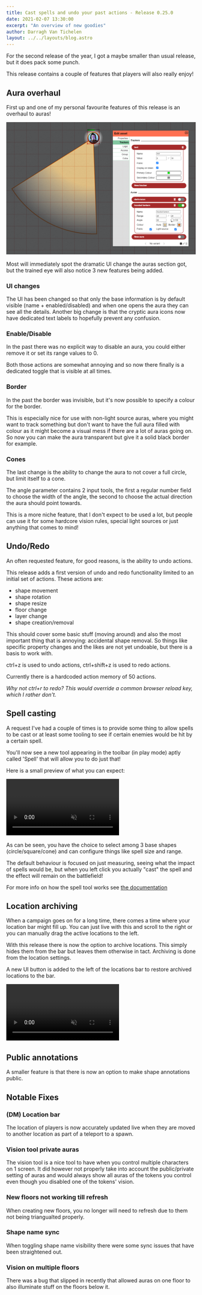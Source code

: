 ```yaml
---
title: Cast spells and undo your past actions - Release 0.25.0
date: 2021-02-07 13:30:00
excerpt: "An overview of new goodies"
author: Darragh Van Tichelen
layout: ../../layouts/blog.astro
---
```


For the second release of the year, I got a maybe smaller than usual release, but it does pack some punch.

This release contains a couple of features that players will also really enjoy!

## Aura overhaul

First up and one of my personal favourite features of this release is an overhaul to auras!

![Alt](../docs/game/assets/edit-asset-trackers.png)

Most will immediately spot the dramatic UI change the auras section got, but the trained eye will also notice 3 new features being added.

### UI changes

The UI has been changed so that only the base information is by default visible (name + enabled/disabled) and when one opens the aura they can see all the details.
Another big change is that the cryptic aura icons now have dedicated text labels to hopefully prevent any confusion.

### Enable/Disable

In the past there was no explicit way to disable an aura, you could either remove it or set its range values to 0.

Both those actions are somewhat annoying and so now there finally is a dedicated toggle that is visible at all times.

### Border

In the past the border was invisible, but it's now possible to specify a colour for the border.

This is especially nice for use with non-light source auras, where you might want to track something but don't want to have the full aura filled with colour as it might become a visual mess if there are a lot of auras going on. So now you can make the aura transparent but give it a solid black border for example.

### Cones

The last change is the ability to change the aura to not cover a full circle, but limit itself to a cone.

The angle parameter contains 2 input tools, the first a regular number field to choose the width of the angle,
the second to choose the actual direction the aura should point towards.

This is a more niche feature, that I don't expect to be used a lot, but people can use it for some hardcore vision rules, special light sources or just anything that comes to mind!

## Undo/Redo

An often requested feature, for good reasons, is the ability to undo actions.

This release adds a first version of undo and redo functionality limited to an initial set of actions.
These actions are:

-   shape movement
-   shape rotation
-   shape resize
-   floor change
-   layer change
-   shape creation/removal

This should cover some basic stuff (moving around) and also the most important thing that is annoying: accidental shape removal.
So things like specific property changes and the likes are not yet undoable, but there is a basis to work with.

ctrl+z is used to undo actions, ctrl+shift+z is used to redo actions.

Currently there is a hardcoded action memory of 50 actions.

_Why not ctrl+r to redo? This would override a common browser reload key, which I rather don't._

## Spell casting

A request I've had a couple of times is to provide some thing to allow spells to be cast or at least some tooling to see if certain enemies would be hit by a certain spell.

You'll now see a new tool appearing in the toolbar (in play mode) aptly called 'Spell' that will allow you to do just that!

Here is a small preview of what you can expect:

<video autoplay loop muted style="max-width: 680px;">
   <source src="/blog/release-0.25/spell.webm" type="video/webm">
   <source src="/blog/release-0.25/spell.mp4" type="video/mp4">
</video>

As can be seen, you have the choice to select among 3 base shapes (circle/square/cone) and can configure things like spell size and range.

The default behaviour is focused on just measuring, seeing what the impact of spells would be,
but when you left click you actually "cast" the spell and the effect will remain on the battlefield!

For more info on how the spell tool works see [the documentation](/docs/tools/spell/)

## Location archiving

When a campaign goes on for a long time, there comes a time where your location bar might fill up.
You can just live with this and scroll to the right or you can manually drag the active locations to the left.

With this release there is now the option to archive locations. This simply hides them from the bar but leaves them otherwise in tact.
Archiving is done from the location settings.

A new UI button is added to the left of the locations bar to restore archived locations to the bar.

<video autoplay loop muted style="max-width: 680px;">
   <source src="/blog/release-0.25/archive.webm" type="video/webm">
   <source src="/blog/release-0.25/archive.mp4" type="video/mp4">
</video>

## Public annotations

A smaller feature is that there is now an option to make shape annotations public.

## Notable Fixes

### (DM) Location bar

The location of players is now accurately updated live when they are moved to another location as part of a teleport to a spawn.

### Vision tool private auras

The vision tool is a nice tool to have when you control multiple characters on 1 screen.
It did however not properly take into account the public/private setting of auras and would always show all auras of the tokens you control even though you disabled one of the tokens' vision.

### New floors not working till refresh

When creating new floors, you no longer will need to refresh due to them not being triangualted properly.

### Shape name sync

When toggling shape name visibility there were some sync issues that have been straightened out.

### Vision on multiple floors

There was a bug that slipped in recently that allowed auras on one floor to also illuminate stuff on the floors below it.
